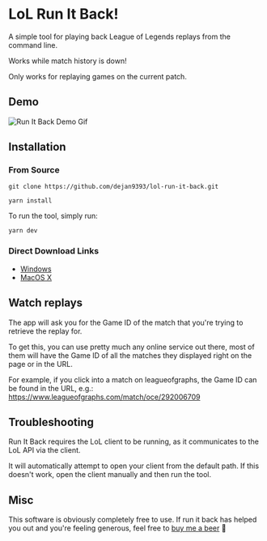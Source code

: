 # LoL Run It Back!

A simple tool for playing back League of Legends replays from the command line.

Works while match history is down!

Only works for replaying games on the current patch.

## Demo

![Run It Back Demo Gif](demo/demo.gif)

## Installation

### From Source
```
git clone https://github.com/dejan9393/lol-run-it-back.git

yarn install
```

To run the tool, simply run:

`yarn dev`

### Direct Download Links

* [Windows](https://github.com/dejan9393/lol-run-it-back/releases/latest/download/LoLRunItBackSetup.exe)
* [MacOS X](https://github.com/dejan9393/lol-run-it-back/releases/latest/download/LoLRunItBackSetup.dmg)

## Watch replays
The app will ask you for the Game ID of the match that you're trying to retrieve the replay for.

To get this, you can use pretty much any online service out there, most of them will have the Game ID of all the matches they displayed
right on the page or in the URL.

For example, if you click into a match on leagueofgraphs, the Game ID can be found in the URL, e.g.: https://www.leagueofgraphs.com/match/oce/292006709  

## Troubleshooting
Run It Back requires the LoL client to be running, as it communicates to the LoL API via the client.

It will automatically attempt to open your client from the default path. If this doesn't work, open the client manually and then run the tool.

## Misc

This software is obviously completely free to use.
If run it back has helped you out and you're feeling generous, feel free to [buy me a beer](https://paypal.me/dlukic93) 🍻
